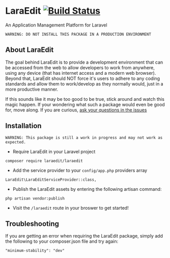 # LaraEdit [![Build Status](https://travis-ci.org/laraedit/laraedit.svg?branch=master)](https://travis-ci.org/laraedit/laraedit)
An Application Management Platform for Laravel

```
WARNING: DO NOT INSTALL THIS PACKAGE IN A PRODUCTION ENVIRONMENT
```

## About LaraEdit
The goal behind LaraEdit is to provide a development environment that can be accessed from the web to allow developers to work from anywhere, using any device (that has internet access and a modern web browser). Beyond that, LaraEdit should NOT force it's users to adhere to any coding standards and allow them to work/develop as they normally would, just in a more productive manner.

If this sounds like it may be too good to be true, stick around and watch this magic happen. If your wondering what such a package would even be good for, move along. If you are curious, [ask your questions in the issues](https://github.com/laraedit/laraedit/issues)

## Installation
```
WARNING: This package is still a work in progress and may not work as expected. 
```
- Require LaraEdit in your Laravel project
```
composer require laraedit/laraedit
```
- Add the service provider to your `config/app.php` providers array
```
LaraEdit\LaraEditServiceProvider::class,
```
- Publish the LaraEdit assets by entering the following artisan command:
```
php artisan vendor:publish
```
- Visit the `/laraedit` route in your broswer to get started!

## Troubleshooting
If you are getting an error when requiring the LaraEdit package, simply add the following to your composer.json file and try again:
```
"minimum-stability": "dev"
```
